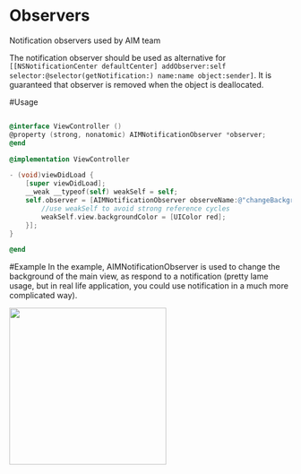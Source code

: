 # Observers
Notification observers used by AIM team

The notification observer should be used as alternative for `[[NSNotificationCenter defaultCenter] addObserver:self selector:@selector(getNotification:) name:name object:sender]`. It is guaranteed that observer is removed when the object is deallocated.

#Usage

```objective-c

@interface ViewController ()
@property (strong, nonatomic) AIMNotificationObserver *observer;
@end

@implementation ViewController

- (void)viewDidLoad {
    [super viewDidLoad];
    __weak __typeof(self) weakSelf = self;
    self.observer = [AIMNotificationObserver observeName:@"changeBackground" onChange:^(NSNotification *notification) {
        //use weakSelf to avoid strong reference cycles
        weakSelf.view.backgroundColor = [UIColor red];
    }];
}

@end

```

#Example
In the example, AIMNotificationObserver is used to change the background of the main view, as respond to a notification (pretty lame usage, but in real life application, you could use notification in a much more complicated way). 

<img src="https://github.com/AllinMobile/Observers/raw/master/example.gif" width="280">
